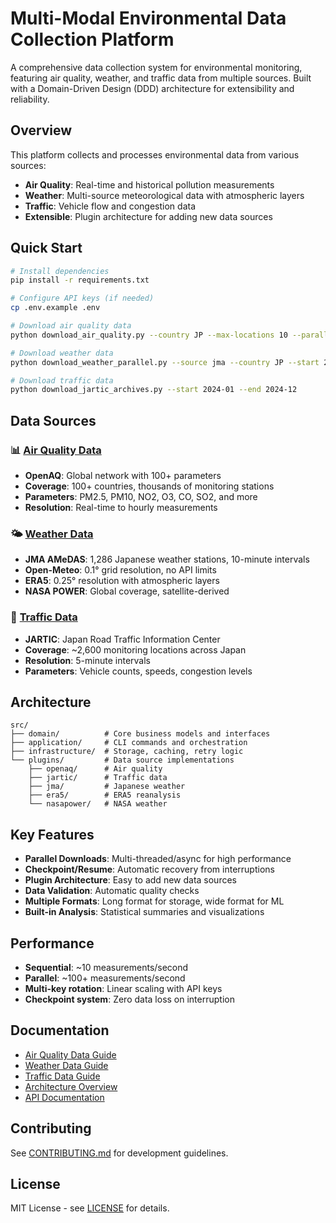 # Multi-Modal Environmental Data Collection Platform

A comprehensive data collection system for environmental monitoring, featuring air quality, weather, and traffic data from multiple sources. Built with a Domain-Driven Design (DDD) architecture for extensibility and reliability.

## Overview

This platform collects and processes environmental data from various sources:
- **Air Quality**: Real-time and historical pollution measurements
- **Weather**: Multi-source meteorological data with atmospheric layers
- **Traffic**: Vehicle flow and congestion data
- **Extensible**: Plugin architecture for adding new data sources

## Quick Start

```bash
# Install dependencies
pip install -r requirements.txt

# Configure API keys (if needed)
cp .env.example .env

# Download air quality data
python download_air_quality.py --country JP --max-locations 10 --parallel

# Download weather data  
python download_weather_parallel.py --source jma --country JP --start 2024-01-01 --end 2024-01-31

# Download traffic data
python download_jartic_archives.py --start 2024-01 --end 2024-12
```

## Data Sources

### 📊 [Air Quality Data](docs/AIR_QUALITY.md)
- **OpenAQ**: Global network with 100+ parameters
- **Coverage**: 100+ countries, thousands of monitoring stations
- **Parameters**: PM2.5, PM10, NO2, O3, CO, SO2, and more
- **Resolution**: Real-time to hourly measurements

### 🌤️ [Weather Data](docs/WEATHER.md)
- **JMA AMeDAS**: 1,286 Japanese weather stations, 10-minute intervals
- **Open-Meteo**: 0.1° grid resolution, no API limits
- **ERA5**: 0.25° resolution with atmospheric layers
- **NASA POWER**: Global coverage, satellite-derived

### 🚗 [Traffic Data](docs/TRAFFIC.md)
- **JARTIC**: Japan Road Traffic Information Center
- **Coverage**: ~2,600 monitoring locations across Japan
- **Resolution**: 5-minute intervals
- **Parameters**: Vehicle counts, speeds, congestion levels

## Architecture

```
src/
├── domain/          # Core business models and interfaces
├── application/     # CLI commands and orchestration
├── infrastructure/  # Storage, caching, retry logic
└── plugins/         # Data source implementations
    ├── openaq/      # Air quality
    ├── jartic/      # Traffic data
    ├── jma/         # Japanese weather
    ├── era5/        # ERA5 reanalysis
    └── nasapower/   # NASA weather
```

## Key Features

- **Parallel Downloads**: Multi-threaded/async for high performance
- **Checkpoint/Resume**: Automatic recovery from interruptions
- **Plugin Architecture**: Easy to add new data sources
- **Data Validation**: Automatic quality checks
- **Multiple Formats**: Long format for storage, wide format for ML
- **Built-in Analysis**: Statistical summaries and visualizations

## Performance

- **Sequential**: ~10 measurements/second
- **Parallel**: ~100+ measurements/second
- **Multi-key rotation**: Linear scaling with API keys
- **Checkpoint system**: Zero data loss on interruption

## Documentation

- [Air Quality Data Guide](docs/AIR_QUALITY.md)
- [Weather Data Guide](docs/WEATHER.md)
- [Traffic Data Guide](docs/TRAFFIC.md)
- [Architecture Overview](ARCHITECTURE.md)
- [API Documentation](docs/API.md)

## Contributing

See [CONTRIBUTING.md](CONTRIBUTING.md) for development guidelines.

## License

MIT License - see [LICENSE](LICENSE) for details.